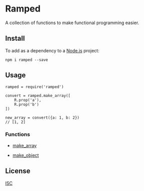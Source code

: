 # Ramped

A collection of functions to make functional programming easier.


## Install

To add as a dependency to a [Node.js](https://nodejs.org/en/) project:

	npm i ramped --save


## Usage

	ramped = require('ramped')

	convert = ramped.make_array([
		R.prop('a'),
		R.prop('b')
	])

	new_array = convert({a: 1, b: 2})
	// [1, 2]


### Functions

- [make_array](./make_array/)

- [make_object](./make_object/)


## License

[ISC](./LICENSE)
